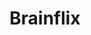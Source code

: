 ---
key: "project"
type: "App Redesign"
title: "Brainflix"
description: "A prototype for video streaming platform. Minimalistic redesign of YouTube."
tools: "React Node HTML CSS SASS Express" 
image: "../../images/brainflix.jpg"
---
